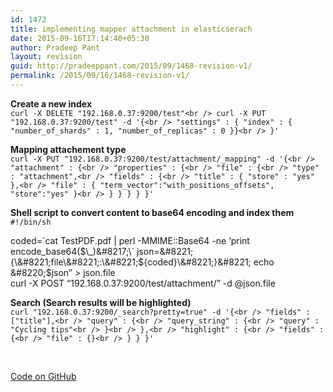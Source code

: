 ```yaml
---
id: 1472
title: implementing mapper attachment in elasticserach
date: 2015-09-16T17:14:40+05:30
author: Pradeep Pant
layout: revision
guid: http://pradeeppant.com/2015/09/1468-revision-v1/
permalink: /2015/09/16/1468-revision-v1/
---
```

**Create a new index**  
`curl -X DELETE "192.168.0.37:9200/test"<br />
curl -X PUT "192.168.0.37:9200/test" -d '{<br />
"settings" : { "index" : { "number_of_shards" : 1, "number_of_replicas" : 0 }}<br />
}'`

**Mapping attachement type**  
`curl -X PUT "192.168.0.37:9200/test/attachment/_mapping" -d '{<br />
"attachment" : {<br />
"properties" : {<br />
"file" : {<br />
"type" : "attachment",<br />
"fields" : {<br />
"title" : { "store" : "yes" },<br />
"file" : { "term_vector":"with_positions_offsets", "store":"yes" }<br />
} } } } }'`

**Shell script to convert content to base64 encoding and index them**  
`#!/bin/sh`

coded=\`cat TestPDF.pdf | perl -MMIME::Base64 -ne &#8216;print encode\_base64($\_)&#8217;\`  
json=&#8221;{\&#8221;file\&#8221;:\&#8221;${coded}\&#8221;}&#8221;  
echo &#8220;$json&#8221; > json.file  
curl -X POST &#8220;192.168.0.37:9200/test/attachment/&#8221; -d @json.file

**Search (Search results will be highlighted)**  
`curl "192.168.0.37:9200/_search?pretty=true" -d '{<br />
"fields" : ["title"],<br />
"query" : {<br />
"query_string" : {<br />
"query" : "Cycling tips"<br />
}<br />
},<br />
"highlight" : {<br />
"fields" : {<br />
"file" : {}<br />
} } }'`

&nbsp;

[Code on GitHub](https://github.com/ppant/elasticsearch-mapper-attachement-example)